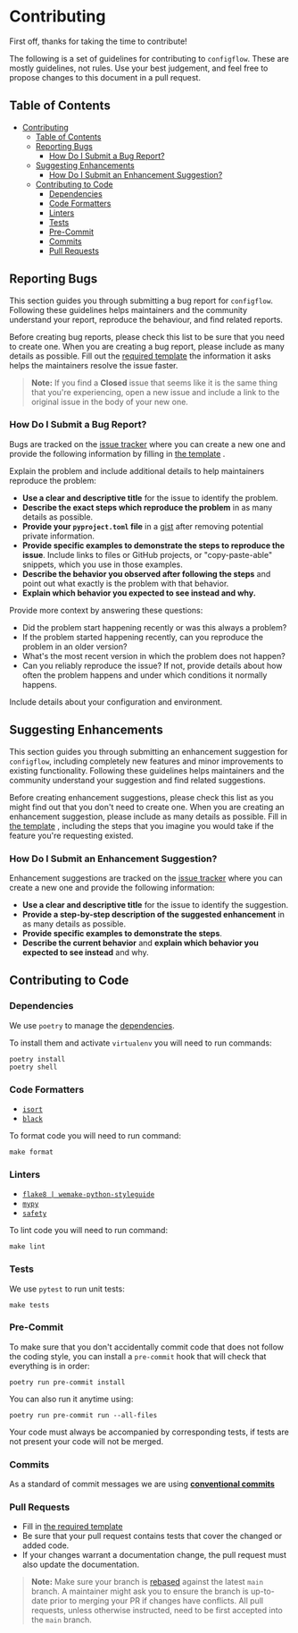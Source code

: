 # Contributing

First off, thanks for taking the time to contribute!

The following is a set of guidelines for contributing to `configflow`. These are mostly guidelines,
not rules. Use your best judgement, and feel free to propose changes to this document in a pull
request.

## Table of Contents

- [Contributing](#contributing)
  - [Table of Contents](#table-of-contents)
  - [Reporting Bugs](#reporting-bugs)
    - [How Do I Submit a Bug Report?](#how-do-i-submit-a-bug-report)
  - [Suggesting Enhancements](#suggesting-enhancements)
    - [How Do I Submit an Enhancement Suggestion?](#how-do-i-submit-an-enhancement-suggestion)
  - [Contributing to Code](#contributing-to-code)
    - [Dependencies](#dependencies)
    - [Code Formatters](#code-formatters)
    - [Linters](#linters)
    - [Tests](#tests)
    - [Pre-Commit](#pre-commit)
    - [Commits](#commits)
    - [Pull Requests](#pull-requests)

## Reporting Bugs

This section guides you through submitting a bug report for `configflow`. Following these guidelines
helps maintainers and the community understand your report, reproduce the behaviour, and find
related reports.

Before creating bug reports, please check this list to be sure that you need to create one. When you
are creating a bug report, please include as many details as possible. Fill out the
[required template](https://github.com/volodymyrPivoshenko/configflow/blob/main/.github/ISSUE_TEMPLATE/bug_report.md)
the information it asks helps the maintainers resolve the issue faster.

> **Note:** If you find a **Closed** issue that seems like it is the same thing that you're
> experiencing, open a new issue and include a link to the original issue in the body of your new one.

### How Do I Submit a Bug Report?

Bugs are tracked on the [issue tracker](https://github.com/volodymyrPivoshenko/configflow/issues)
where you can create a new one and provide the following information by filling in
[the template](https://github.com/volodymyrPivoshenko/configflow/blob/main/.github/ISSUE_TEMPLATE/bug_report.md)
.

Explain the problem and include additional details to help maintainers reproduce the problem:

- **Use a clear and descriptive title** for the issue to identify the problem.
- **Describe the exact steps which reproduce the problem** in as many details as possible.
- **Provide your `pyproject.toml` file** in a [gist](https://gist.github.com) after removing
  potential private information.
- **Provide specific examples to demonstrate the steps to reproduce the issue**. Include links to
  files or GitHub projects, or "copy-paste-able" snippets, which you use in those examples.
- **Describe the behavior you observed after following the steps** and point out what exactly is the
  problem with that behavior.
- **Explain which behavior you expected to see instead and why.**

Provide more context by answering these questions:

- Did the problem start happening recently or was this always a problem?
- If the problem started happening recently, can you reproduce the problem in an older version?
- What's the most recent version in which the problem does not happen?
- Can you reliably reproduce the issue? If not, provide details about how often the problem happens
  and under which conditions it normally happens.

Include details about your configuration and environment.

## Suggesting Enhancements

This section guides you through submitting an enhancement suggestion for `configflow`, including
completely new features and minor improvements to existing functionality. Following these guidelines
helps maintainers and the community understand your suggestion and find related suggestions.

Before creating enhancement suggestions, please check this list as you might find out that you don't
need to create one. When you are creating an enhancement suggestion, please include as many details
as possible. Fill
in [the template](https://github.com/volodymyrPivoshenko/configflow/blob/main/.github/ISSUE_TEMPLATE/feature_request.md)
, including the steps that you imagine you would take if the feature you're requesting existed.

### How Do I Submit an Enhancement Suggestion?

Enhancement suggestions are tracked on
the [issue tracker](https://github.com/volodymyrPivoshenko/configflow/issues)
where you can create a new one and provide the following information:

- **Use a clear and descriptive title** for the issue to identify the suggestion.
- **Provide a step-by-step description of the suggested enhancement** in as many details as
  possible.
- **Provide specific examples to demonstrate the steps**.
- **Describe the current behavior** and **explain which behavior you expected to see instead** and
  why.

## Contributing to Code

### Dependencies

We use `poetry` to manage the [dependencies](https://github.com/python-poetry/poetry).

To install them and activate `virtualenv` you will need to run commands:

```shell
poetry install
poetry shell
```

### Code Formatters

- [`isort`](https://github.com/PyCQA/isort)
- [`black`](https://github.com/psf/black)

To format code you will need to run command:

```shell
make format
```

### Linters

- [`flake8 | wemake-python-styleguide`](https://github.com/wemake-services/wemake-python-styleguide)
- [`mypy`](https://github.com/python/mypy)
- [`safety`](https://github.com/pyupio/safety)

To lint code you will need to run command:

```shell
make lint
```

### Tests

We use `pytest` to run unit tests:

```shell
make tests
```

### Pre-Commit

To make sure that you don't accidentally commit code that does not follow the coding style, you can
install a `pre-commit` hook that will check that everything is in order:

```shell
poetry run pre-commit install
```

You can also run it anytime using:

```shell
poetry run pre-commit run --all-files
```

Your code must always be accompanied by corresponding tests, if tests are not present your code will
not be merged.

### Commits

As a standard of commit messages we are
using **[conventional commits](https://www.conventionalcommits.org/en/v1.0.0/)**

### Pull Requests

- Fill
  in [the required template](https://github.com/volodymyrPivoshenko/configflow/blob/main/.github/PULL_REQUEST_TEMPLATE.md)
- Be sure that your pull request contains tests that cover the changed or added code.
- If your changes warrant a documentation change, the pull request must also update the
  documentation.

> **Note:** Make sure your branch is [rebased](https://docs.github.com/en/free-pro-team@latest/github/using-git/about-git-rebase)
> against the latest `main` branch. A maintainer might ask you to ensure the branch is up-to-date
> prior to merging your PR if changes have conflicts. All pull requests, unless otherwise instructed,
> need to be first accepted into the `main` branch.
